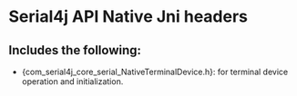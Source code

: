 # Serial4j API Native Jni headers

## Includes the following: 
- {com_serial4j_core_serial_NativeTerminalDevice.h}: for terminal device operation and initialization.
